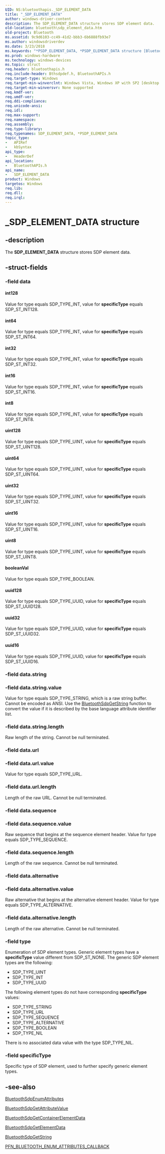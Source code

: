 ```yaml
---
UID: NS:bluetoothapis._SDP_ELEMENT_DATA
title: "_SDP_ELEMENT_DATA"
author: windows-driver-content
description: The SDP_ELEMENT_DATA structure stores SDP element data.
old-location: bluetooth\sdp_element_data.htm
old-project: Bluetooth
ms.assetid: 9c9d6103-cc49-41d2-bbb3-6b6888fb93e7
ms.author: windowsdriverdev
ms.date: 3/23/2018
ms.keywords: "*PSDP_ELEMENT_DATA, *PSDP_ELEMENT_DATA structure [Bluetooth], SDP_ELEMENT_DATA, SDP_ELEMENT_DATA structure [Bluetooth], _SDP_ELEMENT_DATA, bluetooth.sdp_element_data, bluetoothapis/*PSDP_ELEMENT_DATA, bluetoothapis/SDP_ELEMENT_DATA"
ms.prod: windows-hardware
ms.technology: windows-devices
ms.topic: struct
req.header: bluetoothapis.h
req.include-header: Bthsdpdef.h, BluetoothAPIs.h
req.target-type: Windows
req.target-min-winverclnt: Windows Vista, Windows XP with SP2 [desktop apps only]
req.target-min-winversvr: None supported
req.kmdf-ver: 
req.umdf-ver: 
req.ddi-compliance: 
req.unicode-ansi: 
req.idl: 
req.max-support: 
req.namespace: 
req.assembly: 
req.type-library: 
req.typenames: SDP_ELEMENT_DATA, *PSDP_ELEMENT_DATA
topic_type:
-	APIRef
-	kbSyntax
api_type:
-	HeaderDef
api_location:
-	BluetoothAPIs.h
api_name:
-	SDP_ELEMENT_DATA
product: Windows
targetos: Windows
req.lib: 
req.dll: 
req.irql: 
---
```


# _SDP_ELEMENT_DATA structure


## -description


The <b>SDP_ELEMENT_DATA</b> structure stores SDP element data.


## -struct-fields




### -field data



#### int128

Value for type equals SDP_TYPE_INT, value for <b>specificType</b> equals SDP_ST_INT128.



#### int64

Value for type equals SDP_TYPE_INT, value for <b>specificType</b> equals SDP_ST_INT64.



#### int32

Value for type equals SDP_TYPE_INT, value for <b>specificType</b> equals SDP_ST_INT32.



#### int16

Value for type equals SDP_TYPE_INT, value for <b>specificType</b> equals SDP_ST_INT16.



#### int8

Value for type equals SDP_TYPE_INT, value for <b>specificType</b> equals SDP_ST_INT8.



#### uint128

Value for type equals SDP_TYPE_UINT, value for <b>specificType</b> equals SDP_ST_UINT128.



#### uint64

Value for type equals SDP_TYPE_UINT, value for <b>specificType</b> equals SDP_ST_UINT64.



#### uint32

Value for type equals SDP_TYPE_UINT, value for <b>specificType</b> equals SDP_ST_UINT32.



#### uint16

Value for type equals SDP_TYPE_UINT, value for <b>specificType</b> equals SDP_ST_UINT16.



#### uint8

Value for type equals SDP_TYPE_UINT, value for <b>specificType</b> equals SDP_ST_UINT8.



#### booleanVal

Value for type equals SDP_TYPE_BOOLEAN.



#### uuid128

Value for type equals SDP_TYPE_UUID, value for <b>specificType</b> equals SDP_ST_UUID128.



#### uuid32

Value for type equals SDP_TYPE_UUID, value for <b>specificType</b> equals SDP_ST_UUID32.



#### uuid16

Value for type equals SDP_TYPE_UUID, value for <b>specificType</b> equals SDP_ST_UUID16.


### -field data.string


### -field data.string.value

Value for type equals SDP_TYPE_STRING, which is a raw string buffer. Cannot be encoded as ANSI. Use the <a href="https://msdn.microsoft.com/26a68fe3-6ffb-44ff-b9db-757d35022a41">BluetoothSdpGetString</a> function to convert the value if it is described by the base language attribute identifier list.


### -field data.string.length

Raw length of the string. Cannot be null terminated.


### -field data.url


### -field data.url.value

Value for type equals SDP_TYPE_URL.


### -field data.url.length

Length of the raw URL. Cannot be null terminated.


### -field data.sequence


### -field data.sequence.value

Raw sequence that begins at the sequence element header. Value for type equals SDP_TYPE_SEQUENCE.


### -field data.sequence.length

Length of the raw sequence. Cannot be null terminated.


### -field data.alternative


### -field data.alternative.value

Raw alternative that begins at the alternative element header. Value for type equals SDP_TYPE_ALTERNATIVE.


### -field data.alternative.length

Length of the raw alternative. Cannot be null terminated.


### -field type

Enumeration of SDP element types.  Generic element types have a
    <b>specificType</b> value different from SDP_ST_NONE.  The generic SDP element types are the following:


<ul>
<li>SDP_TYPE_UINT</li>
<li>SDP_TYPE_INT</li>
<li>SDP_TYPE_UUID</li>
</ul>



The following element types do not have corresponding <b>specificType</b> values:

<ul>
<li>SDP_TYPE_STRING</li>
<li>SDP_TYPE_URL</li>
<li>SDP_TYPE_SEQUENCE</li>
<li>SDP_TYPE_ALTERNATIVE</li>
<li>SDP_TYPE_BOOLEAN</li>
<li>SDP_TYPE_NIL</li>
</ul>


There is no associated data value with the type SDP_TYPE_NIL.


### -field specificType

Specific type of SDP element, used to further specify generic element types.


## -see-also




<a href="https://msdn.microsoft.com/3113db03-a32f-47ad-a442-3769f41ee8e7">BluetoothSdpEnumAttributes</a>



<a href="https://msdn.microsoft.com/79368265-3d01-4bfd-ba71-930696e0bc08">BluetoothSdpGetAttributeValue</a>



<a href="https://msdn.microsoft.com/7dbf44f6-8a80-419e-9db7-60ada9ca9647">BluetoothSdpGetContainerElementData</a>



<a href="https://msdn.microsoft.com/65de8f2f-1781-44fa-87a9-21aa461eb8ee">BluetoothSdpGetElementData</a>



<a href="https://msdn.microsoft.com/26a68fe3-6ffb-44ff-b9db-757d35022a41">BluetoothSdpGetString</a>



<a href="https://msdn.microsoft.com/4d728467-1866-428f-9e66-a45b597a226a">PFN_BLUETOOTH_ENUM_ATTRIBUTES_CALLBACK</a>
 

 


